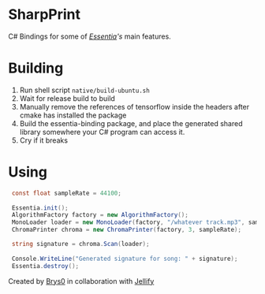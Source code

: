 # SharpPrint

C# Bindings for some of *[Essentia](https://github.com/MTG/essentia)'s* main features. 

# Building
1. Run shell script `native/build-ubuntu.sh` 
2. Wait for release build to build
3. Manually remove the references of tensorflow inside the headers after cmake has installed the package
4. Build the essentia-binding package, and place the generated shared library somewhere your C# program can access it.
5. Cry if it breaks

# Using 
```csharp
 const float sampleRate = 44100;
        
 Essentia.init();
 AlgorithmFactory factory = new AlgorithmFactory();
 MonoLoader loader = new MonoLoader(factory, "/whatever track.mp3", sampleRate);
 ChromaPrinter chroma = new ChromaPrinter(factory, 3, sampleRate);

 string signature = chroma.Scan(loader);
        
 Console.WriteLine("Generated signature for song: " + signature);
 Essentia.destroy();
```

Created by [Brys0](https://github.com/brys0) in collaboration with [Jellify](https://github.com/Jellify-Music)